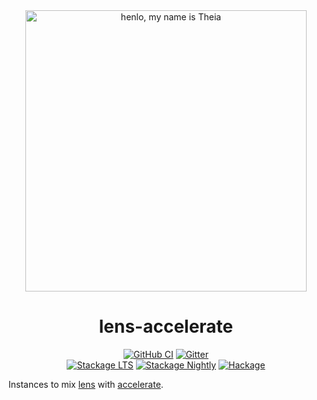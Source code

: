 <div align="center">
<img width="450" src="https://github.com/AccelerateHS/accelerate/raw/master/images/accelerate-logo-text-v.png?raw=true" alt="henlo, my name is Theia"/>

# lens-accelerate

[![GitHub CI](https://github.com/tmcdonell/lens-accelerate/workflows/CI/badge.svg)](https://github.com/tmcdonell/lens-accelerate/actions)
[![Gitter](https://img.shields.io/gitter/room/nwjs/nw.js.svg)](https://gitter.im/AccelerateHS/Lobby)
<br>
[![Stackage LTS](https://stackage.org/package/lens-accelerate/badge/lts)](https://stackage.org/lts/package/lens-accelerate)
[![Stackage Nightly](https://stackage.org/package/lens-accelerate/badge/nightly)](https://stackage.org/nightly/package/lens-accelerate)
[![Hackage](https://img.shields.io/hackage/v/lens-accelerate.svg)](https://hackage.haskell.org/package/lens-accelerate)

</div>

Instances to mix [lens][lens] with [accelerate][accelerate].

 [lens]:                https://github.com/ekmett/lens
 [accelerate]:          https://github.com/AccelerateHS/accelerate

